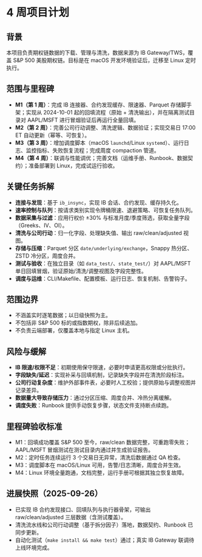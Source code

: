 # 4 周项目计划

## 背景
本项目负责期权链数据的下载、管理与清洗，数据来源为 IB Gateway/TWS，覆盖 S&P 500 美股期权链。目标是在 macOS 开发环境验证后，迁移至 Linux 定时执行。

## 范围与里程碑
- **M1（第 1 周）**：完成 IB 连接器、合约发现缓存、限速器、Parquet 存储脚手架；实现从 2024-10-01 起的回填流程（原始 + 清洗输出），并在隔离测试目录对 AAPL/MSFT 进行冒烟验证后再运行全量回填。
- **M2（第 2 周）**：完善公司行动调整、清洗逻辑、数据验证；实现交易日 17:00 ET 自动更新（幂等、可恢复）。
- **M3（第 3 周）**：增加调度脚本（macOS `launchd`/Linux `systemd`）、运行日志、监控指标、失败恢复流程；完成周度 compaction 管道。
- **M4（第 4 周）**：联调与性能调优；完善文档（运维手册、Runbook、数据契约）；准备部署到 Linux，完成试运行验收。

## 关键任务拆解
- **连接与发现**：基于 `ib_insync`，实现 IB 会话、合约发现、缓存持久化。
- **速率控制与队列**：按请求类别实现令牌桶限速、退避策略、可恢复任务队列。
- **数据采集与过滤**：应用行权价 ±30% 与标准月度/季度筛选，获取全量字段（Greeks、IV、OI）。
- **清洗与公司行动**：归一化字段、处理缺失值、输出 raw/clean/adjusted 视图。
- **存储与压缩**：Parquet 分区 `date/underlying/exchange`，Snappy 热分区、ZSTD 冷分区，周度合并。
- **测试与验收**：在独立目录（如 `data_test/`、`state_test/`）对 AAPL/MSFT 单日回填冒烟，验证原始/清洗/调整视图及字段完整性。
- **调度与运维**：CLI/Makefile、配置模板、运行日志、恢复机制、告警钩子。

## 范围边界
- 不涵盖实时逐笔数据；以日级快照为主。
- 不包括非 S&P 500 标的或指数期权，除非后续追加。
- 不负责云端部署，仅覆盖本地与指定 Linux 主机。

## 风险与缓解
- **IB 限速/权限不足**：初期使用保守限速，必要时申请更高权限或分批执行。
- **字段缺失/延迟**：实现补采与回填机制，记录缺失字段并在清洗阶段标注。
- **公司行动复杂度**：维护外部事件表，必要时人工校验；提供原始与调整视图并记录差异。
- **数据量大导致存储压力**：通过分区压缩、周度合并、冷热分离缓解。
- **调度失败**：Runbook 提供手动恢复步骤，状态文件支持断点续跑。

## 里程碑验收标准
- M1：回填成功覆盖 S&P 500 至今，raw/clean 数据完整，可重跑零失败；AAPL/MSFT 冒烟测试在测试目录内通过并生成验证报告。
- M2：定时任务连续运行 3 个交易日无异常，清洗后数据通过 QA 检查。
- M3：调度脚本在 macOS/Linux 可用，告警/日志清晰，周度合并生效。
- M4：Linux 环境全量跑通，文档完整，运行手册可根据其独立恢复故障。

## 进展快照（2025-09-26）
- 已实现 IB 合约发现接口、回填队列与执行器骨架，可输出 raw/clean/adjusted 三层数据（含测试覆盖）。
- 清洗流水线和公司行动调整（基于拆分因子）落地，数据契约、Runbook 已同步更新。
- 自动化测试（`make install && make test`）通过；真实 IB Gateway 联调待上线环境完成。
